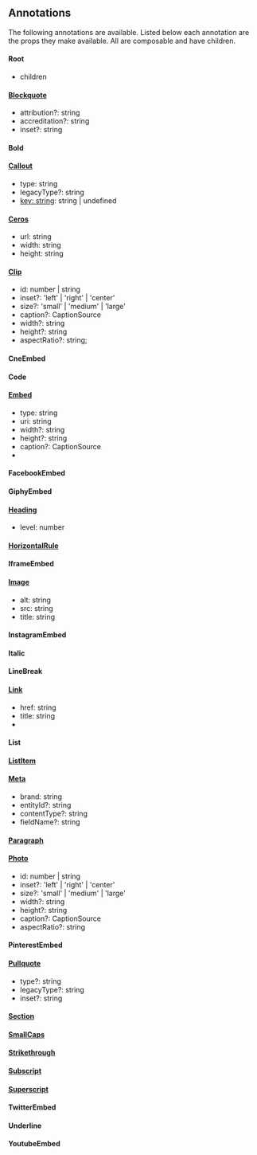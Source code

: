 ## Annotations

The following annotations are available. Listed below each annotation are the props they make available. All are 
composable and have children.

#### Root
* children

#### [Blockquote](https://github.com/CondeNast/copilot-atjson/blob/latest/packages/source-verso/src/annotations/blockquote.ts)
* attribution?: string
* accreditation?: string
* inset?: string

#### Bold

#### [Callout](https://github.com/CondeNast/copilot-atjson/blob/latest/packages/source-verso/src/annotations/callout.ts) 
* type: string
* legacyType?: string
* [key: string]: string | undefined

#### [Ceros](https://github.com/CondeNast/copilot-atjson/blob/latest/packages/source-verso/src/annotations/ceros-embed.ts)
* url: string
* width: string
* height: string

#### [Clip](https://github.com/CondeNast/copilot-atjson/blob/latest/packages/source-verso/src/annotations/clip.ts)
* id: number | string
* inset?: 'left' | 'right' | 'center'
* size?: 'small' | 'medium' | 'large'
* caption?: CaptionSource
* width?: string
* height?: string
* aspectRatio?: string;

#### CneEmbed

#### Code

#### [Embed](https://github.com/CondeNast/copilot-atjson/blob/latest/packages/source-copilot-markdown/src/annotations/embed.ts)
* type: string
* uri: string
* width?: string
* height?: string
* caption?: CaptionSource
* [key: string]: any

#### FacebookEmbed

#### GiphyEmbed

#### [Heading](https://github.com/CondeNast/atjson/blob/latest/packages/%40atjson/source-commonmark/src/annotations/heading.ts)
* level: number

#### [HorizontalRule](https://github.com/CondeNast/atjson/blob/latest/packages/%40atjson/source-commonmark/src/annotations/horizontal_rule.ts)

#### IframeEmbed

#### [Image](https://github.com/CondeNast/atjson/blob/latest/packages/%40atjson/source-commonmark/src/annotations/image.ts)
* alt: string
* src: string
* title: string

#### InstagramEmbed

#### Italic

#### LineBreak

#### [Link](https://github.com/CondeNast/copilot-atjson/blob/latest/packages/source-copilot-markdown/src/annotations/link.ts)
* href: string
* title: string
* [key: string]: string

#### List

#### [ListItem](https://github.com/CondeNast/atjson/blob/latest/packages/%40atjson/source-commonmark/src/annotations/list_item.ts)

#### [Meta](https://github.com/CondeNast/copilot-atjson/blob/latest/packages/source-verso/src/annotations/meta.ts)
* brand: string
* entityId?: string
* contentType?: string
* fieldName?: string

#### [Paragraph](https://github.com/CondeNast/atjson/blob/latest/packages/%40atjson/source-commonmark/src/annotations/paragraph.ts)

#### [Photo](https://github.com/CondeNast/copilot-atjson/blob/latest/packages/source-verso/src/annotations/photo.ts)
* id: number | string
* inset?: 'left' | 'right' | 'center'
* size?: 'small' | 'medium' | 'large'
* width?: string
* height?: string
* caption?: CaptionSource
* aspectRatio?: string

#### PinterestEmbed

#### [Pullquote](https://github.com/CondeNast/copilot-atjson/blob/latest/packages/source-verso/src/annotations/pullquote.ts)
* type?: string
* legacyType?: string
* inset?: string

#### [Section](https://github.com/CondeNast/copilot-atjson/blob/latest/packages/source-verso/src/annotations/section.ts)
#### [SmallCaps](https://github.com/CondeNast/copilot-atjson/blob/latest/packages/source-verso/src/annotations/small-caps.ts)
#### [Strikethrough](https://github.com/CondeNast/copilot-atjson/blob/latest/packages/source-copilot-markdown/src/annotations/strikethrough.ts)
#### [Subscript](https://github.com/CondeNast/copilot-atjson/blob/latest/packages/source-copilot-markdown/src/annotations/subscript.ts)
#### [Superscript](https://github.com/CondeNast/copilot-atjson/blob/latest/packages/source-copilot-markdown/src/annotations/superscript.ts)
#### TwitterEmbed
#### Underline
#### YoutubeEmbed

